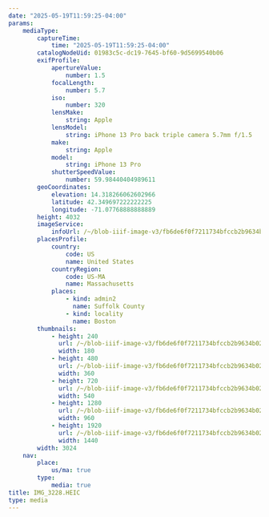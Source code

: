```yaml
---
date: "2025-05-19T11:59:25-04:00"
params:
    mediaType:
        captureTime:
            time: "2025-05-19T11:59:25-04:00"
        catalogNodeUid: 01983c5c-dc19-7645-bf60-9d5699540b06
        exifProfile:
            apertureValue:
                number: 1.5
            focalLength:
                number: 5.7
            iso:
                number: 320
            lensMake:
                string: Apple
            lensModel:
                string: iPhone 13 Pro back triple camera 5.7mm f/1.5
            make:
                string: Apple
            model:
                string: iPhone 13 Pro
            shutterSpeedValue:
                number: 59.98440404989611
        geoCoordinates:
            elevation: 14.318266062602966
            latitude: 42.349697222222225
            longitude: -71.07768888888889
        height: 4032
        imageService:
            infoUrl: /~/blob-iiif-image-v3/fb6de6f0f7211734bfccb2b9634b02e916501849133832147413fc6d988868a2/info.json
        placesProfile:
            country:
                code: US
                name: United States
            countryRegion:
                code: US-MA
                name: Massachusetts
            places:
                - kind: admin2
                  name: Suffolk County
                - kind: locality
                  name: Boston
        thumbnails:
            - height: 240
              url: /~/blob-iiif-image-v3/fb6de6f0f7211734bfccb2b9634b02e916501849133832147413fc6d988868a2/full/180%2C240/0/default.jpg
              width: 180
            - height: 480
              url: /~/blob-iiif-image-v3/fb6de6f0f7211734bfccb2b9634b02e916501849133832147413fc6d988868a2/full/360%2C480/0/default.jpg
              width: 360
            - height: 720
              url: /~/blob-iiif-image-v3/fb6de6f0f7211734bfccb2b9634b02e916501849133832147413fc6d988868a2/full/540%2C720/0/default.jpg
              width: 540
            - height: 1280
              url: /~/blob-iiif-image-v3/fb6de6f0f7211734bfccb2b9634b02e916501849133832147413fc6d988868a2/full/960%2C1280/0/default.jpg
              width: 960
            - height: 1920
              url: /~/blob-iiif-image-v3/fb6de6f0f7211734bfccb2b9634b02e916501849133832147413fc6d988868a2/full/1440%2C1920/0/default.jpg
              width: 1440
        width: 3024
    nav:
        place:
            us/ma: true
        type:
            media: true
title: IMG_3228.HEIC
type: media
---
```

